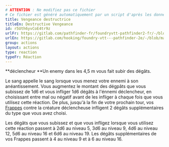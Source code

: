 ```yaml
---
# ATTENTION : Ne modifiez pas ce fichier
# Ce fichier est généré automatiquement par un script d'après les données du module Foundry VTT officiel et de sa traduction
title: Vengeance destructrice
titleEn: Destructive Vengeance
id: r5Uth6yvCoE4tr9z
urlFr: https://gitlab.com/pathfinder-fr/foundryvtt-pathfinder2-fr/-/blob/master/data/actions/r5Uth6yvCoE4tr9z.htm
urlEn: https://gitlab.com/hooking/foundry-vtt---pathfinder-2e/-/blob/master/packs/data/actions.db/destructive-vengeance.json
group: actions
layout: actions
type: reaction
typeFr: Réaction
---
```

**déclencheur **Un enemy dans les 4,5 m vous fait subir des dégâts.

Le sang appelle le sang lorsque vous menez votre ennemi à son anéantissement. Vous augmentez le montant des dégpâts que vous subissez de 1d6 et vous infliger 1d6 dégâts à l'énnemi déclencheur, en choisissant entre mal ou négatif avant de les infliger à chaque fois que vous utilisez cette réaction. De plus, jusqu'à la fin de votre prochain tour, vos [Frappes](frapper.md) contre la créature déclencheuse infligent 2 dégâts supplémentaires du type que vous avez choisi.

Les dégâts que vous subissez et que vous infligez lorsque vous utilisez cette réaction passent à <a class="inline-roll roll" title="2d6" data-mode="roll" data-flavor="" data-formula="2d6"> 2d6</a> au niveau 5, <a class="inline-roll roll" title="3d6" data-mode="roll" data-flavor="" data-formula="3d6"> 3d6</a> au niveau 9, <a class="inline-roll roll" title="4d6" data-mode="roll" data-flavor="" data-formula="4d6"> 4d6</a> au niveau 12, <a class="inline-roll roll" title="5d6" data-mode="roll" data-flavor="" data-formula="5d6"> 5d6</a> au niveau 16 et <a class="inline-roll roll" title="6d6" data-mode="roll" data-flavor="" data-formula="6d6"> 6d6</a> au niveau 19. Les dégâts supplémentaires de vos Frappes passent à <a class="inline-roll roll" title="4" data-mode="roll" data-flavor="" data-formula="4"> 4</a> au niveau 9 et à <a class="inline-roll roll" title="6" data-mode="roll" data-flavor="" data-formula="6"> 6</a> au niveau 16.


